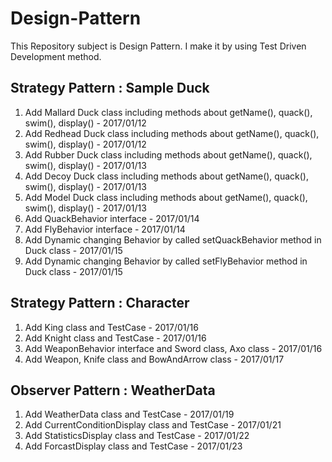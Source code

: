 # Design-Pattern
This Repository subject is Design Pattern. I make it by using Test Driven Development method.

## Strategy Pattern : Sample Duck
1. Add Mallard Duck class including methods about getName(), quack(), swim(), display() - 2017/01/12
2. Add Redhead Duck class including methods about getName(), quack(), swim(), display() - 2017/01/12
3. Add Rubber Duck class including methods about getName(), quack(), swim(), display() - 2017/01/13
4. Add Decoy Duck class including methods about getName(), quack(), swim(), display() - 2017/01/13
5. Add Model Duck class including methods about getName(), quack(), swim(), display() - 2017/01/13
6. Add QuackBehavior interface - 2017/01/14
7. Add FlyBehavior interface - 2017/01/14
8. Add Dynamic changing Behavior by called setQuackBehavior method in Duck class - 2017/01/15
9. Add Dynamic changing Behavior by called setFlyBehavior method in Duck class - 2017/01/15

## Strategy Pattern : Character
1. Add King class and TestCase - 2017/01/16
2. Add Knight class and TestCase - 2017/01/16
3. Add WeaponBehavior interface and Sword class, Axo class - 2017/01/16
4. Add Weapon, Knife class and BowAndArrow class - 2017/01/17

## Observer Pattern : WeatherData
1. Add WeatherData class and TestCase - 2017/01/19
2. Add CurrentConditionDisplay class and TestCase - 2017/01/21
3. Add StatisticsDisplay class and TestCase - 2017/01/22
4. Add ForcastDisplay class and TestCase - 2017/01/23
